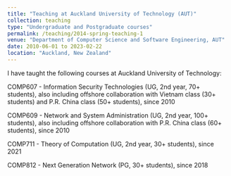 ```yaml
---
title: "Teaching at Auckland University of Technology (AUT)"
collection: teaching
type: "Undergraduate and Postgraduate courses"
permalink: /teaching/2014-spring-teaching-1
venue: "Department of Computer Science and Software Engineering, AUT"
date: 2010-06-01 to 2023-02-22
location: "Auckland, New Zealand"
---
```


I have taught the following courses at Auckland University of Technology:

COMP607 - Information Security Technologies (UG, 2nd year, 70+ students), also
including offshore collaboration with Vietnam class (30+ students) and P.R. China class (50+
students), since 2010

COMP609 - Network and System Administration (UG, 2nd year, 100+ students), also
including offshore collaboration with P.R. China class (60+ students), since 2010

COMP711 - Theory of Computation (UG, 2nd year, 30+ students), since 2021

COMP812 - Next Generation Network (PG, 30+ students), since 2018


